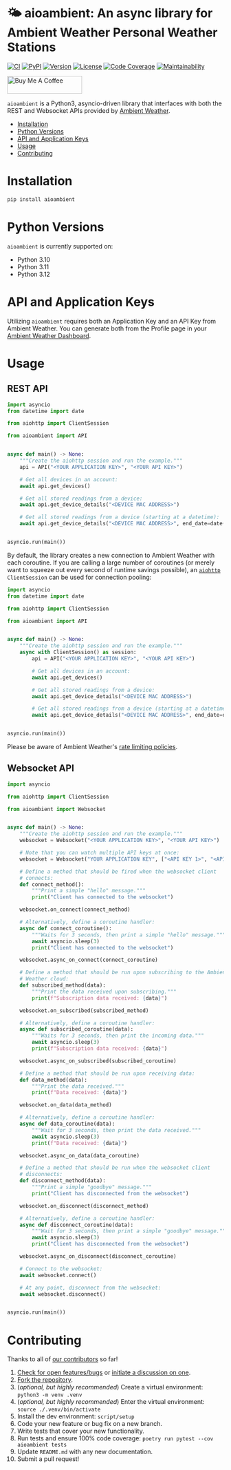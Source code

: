 # 🌤 aioambient: An async library for Ambient Weather Personal Weather Stations

[![CI][ci-badge]][ci]
[![PyPI][pypi-badge]][pypi]
[![Version][version-badge]][version]
[![License][license-badge]][license]
[![Code Coverage][codecov-badge]][codecov]
[![Maintainability][maintainability-badge]][maintainability]

<a href="https://www.buymeacoffee.com/bachya1208P" target="_blank"><img src="https://cdn.buymeacoffee.com/buttons/default-orange.png" alt="Buy Me A Coffee" height="41" width="174"></a>

`aioambient` is a Python3, asyncio-driven library that interfaces with both the REST and
Websocket APIs provided by [Ambient Weather][ambient-weather].

- [Installation](#installation)
- [Python Versions](#python-versions)
- [API and Application Keys](#api-and-application-keys)
- [Usage](#usage)
- [Contributing](#contributing)

# Installation

```bash
pip install aioambient
```

# Python Versions

`aioambient` is currently supported on:

- Python 3.10
- Python 3.11
- Python 3.12

# API and Application Keys

Utilizing `aioambient` requires both an Application Key and an API Key from Ambient
Weather. You can generate both from the Profile page in your
[Ambient Weather Dashboard][ambient-weather-dashboard].

# Usage

## REST API

```python
import asyncio
from datetime import date

from aiohttp import ClientSession

from aioambient import API


async def main() -> None:
    """Create the aiohttp session and run the example."""
    api = API("<YOUR APPLICATION KEY>", "<YOUR API KEY>")

    # Get all devices in an account:
    await api.get_devices()

    # Get all stored readings from a device:
    await api.get_device_details("<DEVICE MAC ADDRESS>")

    # Get all stored readings from a device (starting at a datetime):
    await api.get_device_details("<DEVICE MAC ADDRESS>", end_date=date(2019, 1, 16))


asyncio.run(main())
```

By default, the library creates a new connection to Ambient Weather with each coroutine.
If you are calling a large number of coroutines (or merely want to squeeze out every
second of runtime savings possible), an [`aiohttp`][aiohttp] `ClientSession` can be used for
connection pooling:

```python
import asyncio
from datetime import date

from aiohttp import ClientSession

from aioambient import API


async def main() -> None:
    """Create the aiohttp session and run the example."""
    async with ClientSession() as session:
        api = API("<YOUR APPLICATION KEY>", "<YOUR API KEY>")

        # Get all devices in an account:
        await api.get_devices()

        # Get all stored readings from a device:
        await api.get_device_details("<DEVICE MAC ADDRESS>")

        # Get all stored readings from a device (starting at a datetime):
        await api.get_device_details("<DEVICE MAC ADDRESS>", end_date=date(2019, 1, 16))


asyncio.run(main())
```

Please be aware of Ambient Weather's
[rate limiting policies][ambient-weather-rate-limiting].

## Websocket API

```python
import asyncio

from aiohttp import ClientSession

from aioambient import Websocket


async def main() -> None:
    """Create the aiohttp session and run the example."""
    websocket = Websocket("<YOUR APPLICATION KEY>", "<YOUR API KEY>")

    # Note that you can watch multiple API keys at once:
    websocket = Websocket("YOUR APPLICATION KEY", ["<API KEY 1>", "<API KEY 2>"])

    # Define a method that should be fired when the websocket client
    # connects:
    def connect_method():
        """Print a simple "hello" message."""
        print("Client has connected to the websocket")

    websocket.on_connect(connect_method)

    # Alternatively, define a coroutine handler:
    async def connect_coroutine():
        """Waits for 3 seconds, then print a simple "hello" message."""
        await asyncio.sleep(3)
        print("Client has connected to the websocket")

    websocket.async_on_connect(connect_coroutine)

    # Define a method that should be run upon subscribing to the Ambient
    # Weather cloud:
    def subscribed_method(data):
        """Print the data received upon subscribing."""
        print(f"Subscription data received: {data}")

    websocket.on_subscribed(subscribed_method)

    # Alternatively, define a coroutine handler:
    async def subscribed_coroutine(data):
        """Waits for 3 seconds, then print the incoming data."""
        await asyncio.sleep(3)
        print(f"Subscription data received: {data}")

    websocket.async_on_subscribed(subscribed_coroutine)

    # Define a method that should be run upon receiving data:
    def data_method(data):
        """Print the data received."""
        print(f"Data received: {data}")

    websocket.on_data(data_method)

    # Alternatively, define a coroutine handler:
    async def data_coroutine(data):
        """Wait for 3 seconds, then print the data received."""
        await asyncio.sleep(3)
        print(f"Data received: {data}")

    websocket.async_on_data(data_coroutine)

    # Define a method that should be run when the websocket client
    # disconnects:
    def disconnect_method(data):
        """Print a simple "goodbye" message."""
        print("Client has disconnected from the websocket")

    websocket.on_disconnect(disconnect_method)

    # Alternatively, define a coroutine handler:
    async def disconnect_coroutine(data):
        """Wait for 3 seconds, then print a simple "goodbye" message."""
        await asyncio.sleep(3)
        print("Client has disconnected from the websocket")

    websocket.async_on_disconnect(disconnect_coroutine)

    # Connect to the websocket:
    await websocket.connect()

    # At any point, disconnect from the websocket:
    await websocket.disconnect()


asyncio.run(main())
```

# Contributing

Thanks to all of [our contributors][contributors] so far!

1. [Check for open features/bugs][issues] or [initiate a discussion on one][new-issue].
2. [Fork the repository][fork].
3. (_optional, but highly recommended_) Create a virtual environment: `python3 -m venv .venv`
4. (_optional, but highly recommended_) Enter the virtual environment: `source ./.venv/bin/activate`
5. Install the dev environment: `script/setup`
6. Code your new feature or bug fix on a new branch.
7. Write tests that cover your new functionality.
8. Run tests and ensure 100% code coverage: `poetry run pytest --cov aioambient tests`
9. Update `README.md` with any new documentation.
10. Submit a pull request!

[aiohttp]: https://github.com/aio-libs/aiohttp
[ambient-weather-dashboard]: https://dashboard.ambientweather.net
[ambient-weather-rate-limiting]: https://ambientweather.docs.apiary.io/#introduction/rate-limiting
[ambient-weather]: https://ambientweather.net
[ci-badge]: https://github.com/bachya/aioambient/workflows/CI/badge.svg
[ci]: https://github.com/bachya/aioambient/actions
[codecov-badge]: https://codecov.io/gh/bachya/aioambient/branch/dev/graph/badge.svg
[codecov]: https://codecov.io/gh/bachya/aioambient
[contributors]: https://github.com/bachya/aioambient/graphs/contributors
[fork]: https://github.com/bachya/aioambient/fork
[issues]: https://github.com/bachya/aioambient/issues
[license-badge]: https://img.shields.io/pypi/l/aioambient.svg
[license]: https://github.com/bachya/aioambient/blob/main/LICENSE
[maintainability-badge]: https://api.codeclimate.com/v1/badges/81a9f8274abf325b2fa4/maintainability
[maintainability]: https://codeclimate.com/github/bachya/aioambient/maintainability
[new-issue]: https://github.com/bachya/aioambient/issues/new
[new-issue]: https://github.com/bachya/aioambient/issues/new
[pypi-badge]: https://img.shields.io/pypi/v/aioambient.svg
[pypi]: https://pypi.python.org/pypi/aioambient
[version-badge]: https://img.shields.io/pypi/pyversions/aioambient.svg
[version]: https://pypi.python.org/pypi/aioambient
